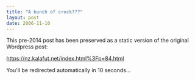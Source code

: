 ```yaml
---
title: "A bunch of crock???"
layout: post
date: 2006-11-10
---
```


This pre-2014 post has been preserved as a static version of the original Wordpress post:

https://nz.kalafut.net/index.html%3Fp=84.html

You'll be redirected automatically in 10 seconds...

<head>
  <meta http-equiv="refresh" content="10;url=https://nz.kalafut.net/index.html%3Fp=84.html">
</head>

